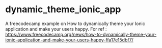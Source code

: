 # dynamic_theme_ionic_app
A freecodecamp example on How to dynamically theme your Ionic application and make your users happy. For ref : https://www.freecodecamp.org/news/how-to-dynamically-theme-your-ionic-application-and-make-your-users-happy-ffa17e15dbf7/
